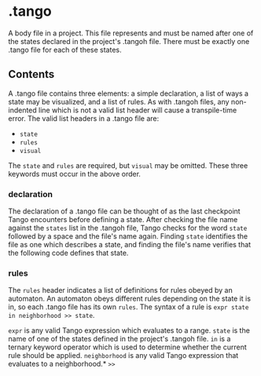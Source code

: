 # .tango
A body file in a project. This file represents and must be named after one of the states declared in the project's .tangoh file. There must be exactly one .tango file for each of these states.

## Contents
A .tango file contains three elements: a simple declaration, a list of ways a state may be visualized, and a list of rules. As with .tangoh files, any non-indented line which is not a valid list header will cause a transpile-time error. The valid list headers in a .tango file are:
- `state`
- `rules`
- `visual`

The `state` and `rules` are required, but `visual` may be omitted. These three keywords must occur in the above order.
### declaration
The declaration of a .tango file can be thought of as the last checkpoint Tango encounters before defining a state. After checking the file name against the `states` list in the .tangoh file, Tango checks for the word `state` followed by a space and the file's name again. Finding `state` identifies the file as one which describes a state, and finding the file's name verifies that the following code defines that state.
### rules
The `rules` header indicates a list of definitions for rules obeyed by an automaton. An automaton obeys different rules depending on the state it is in, so each .tango file has its own `rules`. The syntax of a rule is `expr state in neighborhood >> state`.

`expr` is any valid Tango expression which evaluates to a range.
`state` is the name of one of the states defined in the project's .tangoh file.
`in` is a ternary keyword operator which is used to determine whether the current rule should be applied.
`neighborhood` is any valid Tango expression that evaluates to a neighborhood.*
`>>`
<!--stackedit_data:
eyJoaXN0b3J5IjpbMTI1NzY2MTI0NiwzNDI4MDU5MF19
-->